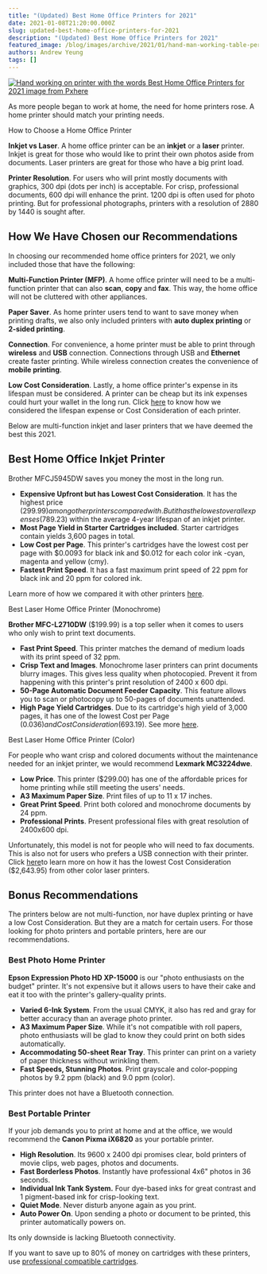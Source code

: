```yaml
---
title: "(Updated) Best Home Office Printers for 2021"
date: 2021-01-08T21:20:00.000Z
slug: updated-best-home-office-printers-for-2021
description: "(Updated) Best Home Office Printers for 2021"
featured_image: /blog/images/archive/2021/01/hand-man-working-table-person-technology-1382747-pxhere2.png
authors: Andrew Yeung
tags: []
---
```


[![Hand working on printer with the words Best Home Office Printers for 2021 image from Pxhere](/blog/images/archive/2021/01/hand-man-working-table-person-technology-1382747-pxhere2-300x218.png "Best Home Office Printers for 2021")](/blog/images/archive/2021/01/hand-man-working-table-person-technology-1382747-pxhere2.png)

As more people began to work at home, the need for home printers rose. A home printer should match your printing needs.

How to Choose a Home Office Printer

**Inkjet vs Laser**. A home office printer can be an **inkjet** or a **laser** printer. Inkjet is great for those who would like to print their own photos aside from documents. Laser printers are great for those who have a big print load.

**Printer Resolution**. For users who will print mostly documents with graphics, 300 dpi (dots per inch) is acceptable. For crisp, professional documents, 600 dpi will enhance the print. 1200 dpi is often used for photo printing. But for professional photographs, printers with a resolution of 2880 by 1440 is sought after.

## How We Have Chosen our Recommendations

In choosing our recommended home office printers for 2021, we only included those that have the following:

**Multi-Function Printer (MFP)**. A home office printer will need to be a multi-function printer that can also **scan**, **copy** and **fax**. This way, the home office will not be cluttered with other appliances.

**Paper Saver**. As home printer users tend to want to save money when printing drafts, we also only included printers with **auto duplex printing** or **2-sided printing**.

**Connection**. For convenience, a home printer must be able to print through **wireless** and **USB** connection. Connections through USB and **Ethernet** create faster printing. While wireless connection creates the convenience of **mobile printing**.

**Low Cost Consideration**. Lastly, a home office printer's expense in its lifespan must be considered. A printer can be cheap but its ink expenses could hurt your wallet in the long run. Click [here](https://docs.google.com/document/d/1xIvj92CMVnK4zLQLcJuKGDyicF3oNybjnQFQbnIevN4/edit?usp=sharing) to know how we considered the lifespan expense or Cost Consideration of each printer.

Below are multi-function inkjet and laser printers that we have deemed the best this 2021\.

## Best Home Office Inkjet Printer

Brother MFCJ5945DW saves you money the most in the long run.

* **Expensive Upfront but has Lowest Cost Consideration**. It has the highest price ($299.99) among other printers compared with. But it has the lowest overall expenses ($789.23) within the average 4-year lifespan of an inkjet printer.
* **Most Page Yield in Starter Cartridges included**. Starter cartridges contain yields 3,600 pages in total.
* **Low Cost per Page**. This printer's cartridges have the lowest cost per page with $0.0093 for black ink and $0.012 for each color ink -cyan, magenta and yellow (cmy).
* **Fastest Print Speed**. It has a fast maximum print speed of 22 ppm for black ink and 20 ppm for colored ink.

Learn more of how we compared it with other printers [here](https://docs.google.com/document/d/1xIvj92CMVnK4zLQLcJuKGDyicF3oNybjnQFQbnIevN4/edit?usp=sharing).

Best Laser Home Office Printer (Monochrome)

**Brother MFC-L2710DW** ($199.99) is a top seller when it comes to users who only wish to print text documents.

* **Fast Print Speed**. This printer matches the demand of medium loads with its print speed of 32 ppm.
* **Crisp Text and Images**. Monochrome laser printers can print documents blurry images. This gives less quality when photocopied. Prevent it from happening with this printer's print resolution of 2400 x 600 dpi.
* **50-Page Automatic Document Feeder Capacity**. This feature allows you to scan or photocopy up to 50-pages of documents unattended.
* **High Page Yield Cartridges**. Due to its cartridge's high yield of 3,000 pages, it has one of the lowest Cost per Page ($0.036) and Cost Consideration ($693.19). See more [here](https://docs.google.com/document/d/1xIvj92CMVnK4zLQLcJuKGDyicF3oNybjnQFQbnIevN4/edit?usp=sharing).

Best Laser Home Office Printer (Color)

For people who want crisp and colored documents without the maintenance needed for an inkjet printer, we would recommend **Lexmark MC3224dwe**.

* **Low Price**. This printer ($299.00) has one of the affordable prices for home printing while still meeting the users' needs.
* **A3 Maximum Paper Size**. Print files of up to 11 x 17 inches.
* **Great Print Speed**. Print both colored and monochrome documents by 24 ppm.
* **Professional Prints**. Present professional files with great resolution of 2400x600 dpi.

Unfortunately, this model is not for people who will need to fax documents. This is also not for users who prefers a USB connection with their printer. Click [here](https://docs.google.com/document/d/1xIvj92CMVnK4zLQLcJuKGDyicF3oNybjnQFQbnIevN4/edit?usp=sharing)to learn more on how it has the lowest Cost Consideration ($2,643.95) from other color laser printers.

## Bonus Recommendations

The printers below are not multi-function, nor have duplex printing or have a low Cost Consideration. But they are a match for certain users. For those looking for photo printers and portable printers, here are our recommendations.

### Best Photo Home Printer

**Epson Expression Photo HD XP-15000** is our "photo enthusiasts on the budget" printer. It's not expensive but it allows users to have their cake and eat it too with the printer's gallery-quality prints.

* **Varied 6-Ink System**. From the usual CMYK, it also has red and gray for better accuracy than an average photo printer.
* **A3 Maximum Paper Size**. While it's not compatible with roll papers, photo enthusiasts will be glad to know they could print on both sides automatically.
* **Accommodating 50-sheet Rear Tray**. This printer can print on a variety of paper thickness without wrinkling them.
* **Fast Speeds, Stunning Photos**. Print grayscale and color-popping photos by 9.2 ppm (black) and 9.0 ppm (color).

This printer does not have a Bluetooth connection.

### Best Portable Printer

If your job demands you to print at home and at the office, we would recommend the **Canon Pixma iX6820** as your portable printer.

* **High Resolution**. Its 9600 x 2400 dpi promises clear, bold printers of movie clips, web pages, photos and documents.
* **Fast Borderless Photos**. Instantly have professional 4x6" photos in 36 seconds.
* **Individual Ink Tank System.** Four dye-based inks for great contrast and 1 pigment-based ink for crisp-looking text.
* **Quiet Mode**. Never disturb anyone again as you print.
* **Auto Power On**. Upon sending a photo or document to be printed, this printer automatically powers on.

Its only downside is lacking Bluetooth connectivity.


If you want to save up to 80% of money on cartridges with these printers, use [professional compatible cartridges](https://www.compandsave.com/?utm%5Fsource=blog&utm%5Fmedium=organic&utm%5Fcampaign=Best%5FHome%5FOffice%5FPrinters%5Ffor%5F2021).